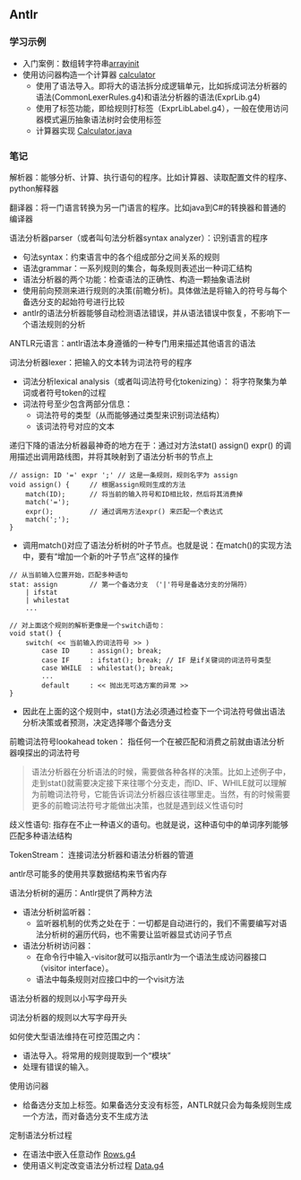 ## Antlr

### 学习示例
- 入门案例：数组转字符串[arrayinit](src/main/java/cn/fancychuan/arrayinit)
- 使用访问器构造一个计算器 [calculator](src/main/java/cn/fancychuan/calculator)
    - 使用了语法导入。即将大的语法拆分成逻辑单元，比如拆成词法分析器的语法(CommonLexerRules.g4)和语法分析器的语法(ExprLib.g4)
    - 使用了标签功能，即给规则打标签（ExprLibLabel.g4），一般在使用访问器模式遍历抽象语法树时会使用标签
    - 计算器实现 [Calculator.java](src/main/java/cn/fancychuan/calculator/Calculator.java)


### 笔记
解析器：能够分析、计算、执行语句的程序。比如计算器、读取配置文件的程序、python解释器

翻译器：将一门语言转换为另一门语言的程序。比如java到C#的转换器和普通的编译器

语法分析器parser（或者叫句法分析器syntax analyzer）：识别语言的程序
- 句法syntax：约束语言中的各个组成部分之间关系的规则
- 语法grammar：一系列规则的集合，每条规则表述出一种词汇结构
- 语法分析器的两个功能：检查语法的正确性、构造一颗抽象语法树
- 使用前向预测来进行规则的决策(前瞻分析)。具体做法是将输入的符号与每个备选分支的起始符号进行比较
- antlr的语法分析器能够自动检测语法错误，并从语法错误中恢复，不影响下一个语法规则的分析

ANTLR元语言：antlr语法本身遵循的一种专门用来描述其他语言的语法


词法分析器lexer：把输入的文本转为词法符号的程序
- 词法分析lexical analysis（或者叫词法符号化tokenizing）： 将字符聚集为单词或者符号token的过程
- 词法符号至少包含两部分信息：
    - 词法符号的类型（从而能够通过类型来识别词法结构）
    - 该词法符号对应的文本
    

递归下降的语法分析器最神奇的地方在于：通过对方法stat() assign() expr() 的调用描述出调用路线图，并将其映射到了语法分析书的节点上
```
// assign: ID '=' expr ';' // 这是一条规则，规则名字为 assign
void assign() {     // 根据assign规则生成的方法
    match(ID);      // 将当前的输入符号和ID相比较，然后将其消费掉
    match('=');
    expr();         // 通过调用方法expr() 来匹配一个表达式
    match(';');
}
```
- 调用match()对应了语法分析树的叶子节点。也就是说：在match()的实现方法中，要有“增加一个新的叶子节点”这样的操作


```
// 从当前输入位置开始，匹配多种语句
stat: assign        // 第一个备选分支 （'|'符号是备选分支的分隔符）
    | ifstat
    | whilestat
    ...
    
// 对上面这个规则的解析更像是一个switch语句：
void stat() {
    switch( << 当前输入的词法符号 >> )
        case ID     : assign(); break;
        case IF     : ifstat(); break; // IF 是if关键词的词法符号类型
        case WHILE  : whilestat(); break;
        ...
        default     : << 抛出无可选方案的异常 >>
}

```
- 因此在上面的这个规则中，stat()方法必须通过检查下一个词法符号做出语法分析决策或者预测，决定选择哪个备选分支


前瞻词法符号lookahead token： 指任何一个在被匹配和消费之前就由语法分析器嗅探出的词法符号

> 语法分析器在分析语法的时候，需要做各种各样的决策。比如上述例子中，走到stat()就需要决定接下来往哪个分支走，而ID、IF、WHILE就可以理解为前瞻词法符号，它能告诉词法分析器应该往哪里走。当然，有的时候需要更多的前瞻词法符号才能做出决策，也就是遇到歧义性语句时

歧义性语句: 指存在不止一种语义的语句。也就是说，这种语句中的单词序列能够匹配多种语法结构


TokenStream： 连接词法分析器和语法分析器的管道

antlr尽可能多的使用共享数据结构来节省内存

语法分析树的遍历：Antlr提供了两种方法
- 语法分析树监听器：
    - 监听器机制的优秀之处在于：一切都是自动进行的，我们不需要编写对语法分析树的遍历代码，也不需要让监听器显式访问子节点
- 语法分析树访问器：
    - 在命令行中输入-visitor就可以指示antlr为一个语法生成访问器接口（visitor interface）。
    - 语法中每条规则对应接口中的一个visit方法


语法分析器的规则以小写字母开头

词法分析器的规则以大写字母开头


如何使大型语法维持在可控范围之内：
- 语法导入。将常用的规则提取到一个“模块”
- 处理有错误的输入。


使用访问器
- 给备选分支加上标签。如果备选分支没有标签，ANTLR就只会为每条规则生成一个方法，而对备选分支不生成方法


定制语法分析过程
- 在语法中嵌入任意动作 [Rows.g4](https://github.com/fancychuan/java-learn/tree/master/antlr4/src/main/java/cn/fancychuan/rows)
- 使用语义判定改变语法分析过程 [Data.g4](https://github.com/fancychuan/java-learn/tree/master/antlr4/src/main/java/cn/fancychuan/data)



